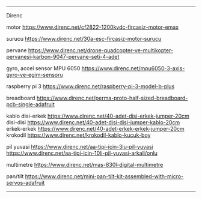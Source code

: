 
---------------------------------------------------------------------

Direnc

motor
https://www.direnc.net/cf2822-1200kvdc-fircasiz-motor-emax

surucu
https://www.direnc.net/30a-esc-fircasiz-motor-surucu

pervane
https://www.direnc.net/drone-quadcopter-ve-multikopter-pervanesi-karbon-9047-pervane-seti-4-adet

gyro, accel sensor
MPU 6050
https://www.direnc.net/mpu6050-3-axis-gyro-ve-egim-sensoru

raspberry pi 3
https://www.direnc.net/raspberry-pi-3-model-b-plus

breadboard
https://www.direnc.net/perma-proto-half-sized-breadboard-pcb-single-adafruit

kablo
disi-erkek
https://www.direnc.net/40-adet-disi-erkek-jumper-20cm
disi-disi
https://www.direnc.net/40-adet-disi-disi-jumper-kablo-20cm
erkek-erkek
https://www.direnc.net/40-adet-erkek-erkek-jumper-20cm
krokodil
https://www.direnc.net/krokodil-kablo-kucuk-boy

pil yuvasi
https://www.direnc.net/aa-tipi-icin-3lu-pil-yuvasi
https://www.direnc.net/aa-tipi-icin-10li-pil-yuvasi-arkali/onlu

multimetre
https://www.direnc.net/mas-830l-digital-multimetre

pan/tilt
https://www.direnc.net/mini-pan-tilt-kit-assembled-with-micro-servos-adafruit

------------------------------------------------------------------------


